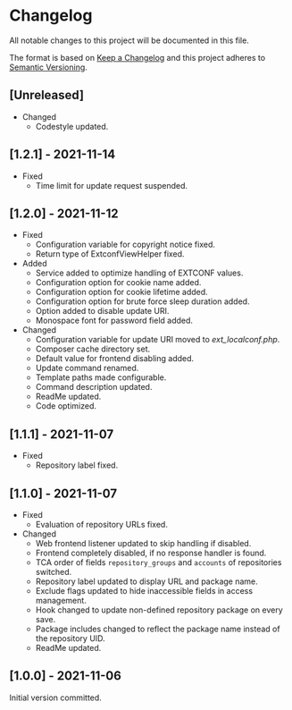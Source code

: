 # Changelog
All notable changes to this project will be documented in this file.

The format is based on [Keep a Changelog](https://keepachangelog.com/en/1.0.0/) and this project adheres to [Semantic Versioning](https://semver.org/spec/v2.0.0.html).

## [Unreleased]
* Changed
  * Codestyle updated.

## [1.2.1] - 2021-11-14
* Fixed
  * Time limit for update request suspended.

## [1.2.0] - 2021-11-12
* Fixed
  * Configuration variable for copyright notice fixed.
  * Return type of ExtconfViewHelper fixed.
* Added
  * Service added to optimize handling of EXTCONF values.
  * Configuration option for cookie name added.
  * Configuration option for cookie lifetime added.
  * Configuration option for brute force sleep duration added.
  * Option added to disable update URI.
  * Monospace font for password field added.
* Changed
  * Configuration variable for update URI moved to _ext_localconf.php_.
  * Composer cache directory set.
  * Default value for frontend disabling added.
  * Update command renamed.
  * Template paths made configurable.
  * Command description updated.
  * ReadMe updated.
  * Code optimized.

## [1.1.1] - 2021-11-07
* Fixed
  * Repository label fixed.

## [1.1.0] - 2021-11-07
* Fixed
  * Evaluation of repository URLs fixed.
* Changed
  * Web frontend listener updated to skip handling if disabled.
  * Frontend completely disabled, if no response handler is found.
  * TCA order of fields `repository_groups` and `accounts` of repositories switched.
  * Repository label updated to display URL and package name.
  * Exclude flags updated to hide inaccessible fields in access management.
  * Hook changed to update non-defined repository package on every save.
  * Package includes changed to reflect the package name instead of the repository UID.
  * ReadMe updated.

## [1.0.0] - 2021-11-06
Initial version committed.
